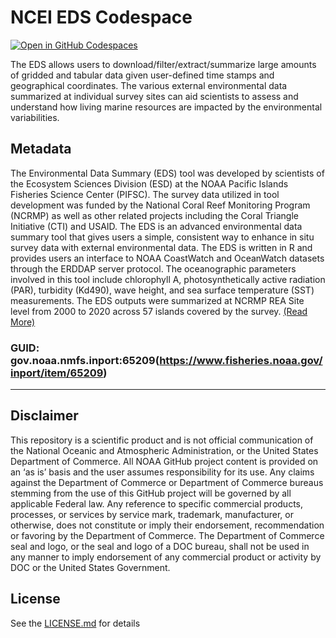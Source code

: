 # NCEI EDS Codespace
[![Open in GitHub Codespaces](https://github.com/codespaces/badge.svg)](https://codespaces.new/MichaelAkridge-NOAA/ncei_eds_codespace?quickstart=1)

The EDS allows users to download/filter/extract/summarize large amounts of gridded and tabular data given user-defined time stamps and geographical coordinates. The various external environmental data summarized at individual survey sites can aid scientists to assess and understand how living marine resources are impacted by the environmental variabilities.

## Metadata
The Environmental Data Summary (EDS) tool was developed by scientists of the Ecosystem Sciences Division (ESD) at the NOAA Pacific Islands Fisheries Science Center (PIFSC). The survey data utilized in tool development was funded by the National Coral Reef Monitoring Program (NCRMP) as well as other related projects including the Coral Triangle Initiative (CTI) and USAID. The EDS is an advanced environmental data summary tool that gives users a simple, consistent way to enhance in situ survey data with external environmental data. The EDS is written in R and provides users an interface to NOAA CoastWatch and OceanWatch datasets through the ERDDAP server protocol. The oceanographic parameters involved in this tool include chlorophyll A, photosynthetically active radiation (PAR), turbidity (Kd490), wave height, and sea surface temperature (SST) measurements. The EDS outputs were summarized at NCRMP REA Site level from 2000 to 2020 across 57 islands covered by the survey. [(Read More)](https://www.fisheries.noaa.gov/inport/item/65209)
### GUID: gov.noaa.nmfs.inport:65209(https://www.fisheries.noaa.gov/inport/item/65209)
----------
## Disclaimer
This repository is a scientific product and is not official communication of the National Oceanic and Atmospheric Administration, or the United States Department of Commerce. All NOAA GitHub project content is provided on an ‘as is’ basis and the user assumes responsibility for its use. Any claims against the Department of Commerce or Department of Commerce bureaus stemming from the use of this GitHub project will be governed by all applicable Federal law. Any reference to specific commercial products, processes, or services by service mark, trademark, manufacturer, or otherwise, does not constitute or imply their endorsement, recommendation or favoring by the Department of Commerce. The Department of Commerce seal and logo, or the seal and logo of a DOC bureau, shall not be used in any manner to imply endorsement of any commercial product or activity by DOC or the United States Government.

## License
See the [LICENSE.md](./LICENSE.md) for details
